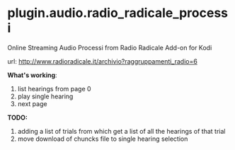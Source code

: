 # plugin.audio.radio_radicale_processi
Online Streaming Audio Processi from Radio Radicale Add-on for Kodi 

url: http://www.radioradicale.it/archivio?raggruppamenti_radio=6 

**What's working**: 

1. list hearings from page 0
2. play single hearing
3. next page 

**TODO:** 

1. adding a list of trials from which get a list of all the hearings of that trial
2. move download of chuncks file to single hearing selection

